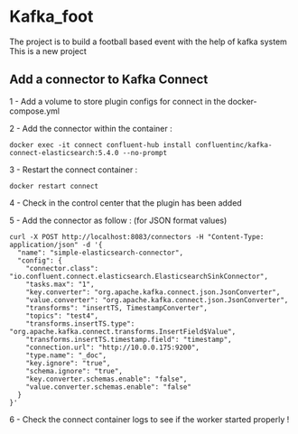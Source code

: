 # Kafka_foot
The project is to build a football based event with the help of kafka system
This is a new project

## Add a connector to Kafka Connect

1 - Add a volume to store plugin configs for connect in the docker-compose.yml

2 - Add the connector within the container : 
```
docker exec -it connect confluent-hub install confluentinc/kafka-connect-elasticsearch:5.4.0 --no-prompt
```
3 - Restart the connect container : 
```
docker restart connect
```
4 - Check in the control center that the plugin has been added

5 - Add the connector as follow : (for JSON format values)
```
curl -X POST http://localhost:8083/connectors -H "Content-Type: application/json" -d '{
  "name": "simple-elasticsearch-connector",
  "config": {
    "connector.class": "io.confluent.connect.elasticsearch.ElasticsearchSinkConnector",
    "tasks.max": "1",
    "key.converter": "org.apache.kafka.connect.json.JsonConverter",
    "value.converter": "org.apache.kafka.connect.json.JsonConverter",
    "transforms": "insertTS, TimestampConverter",
    "topics": "test4",
    "transforms.insertTS.type": "org.apache.kafka.connect.transforms.InsertField$Value",
    "transforms.insertTS.timestamp.field": "timestamp",
    "connection.url": "http://10.0.0.175:9200",
    "type.name": "_doc",
    "key.ignore": "true",
    "schema.ignore": "true",
    "key.converter.schemas.enable": "false",
    "value.converter.schemas.enable": "false"
  }
}'
```
6 - Check the connect container logs to see if the worker started properly !
